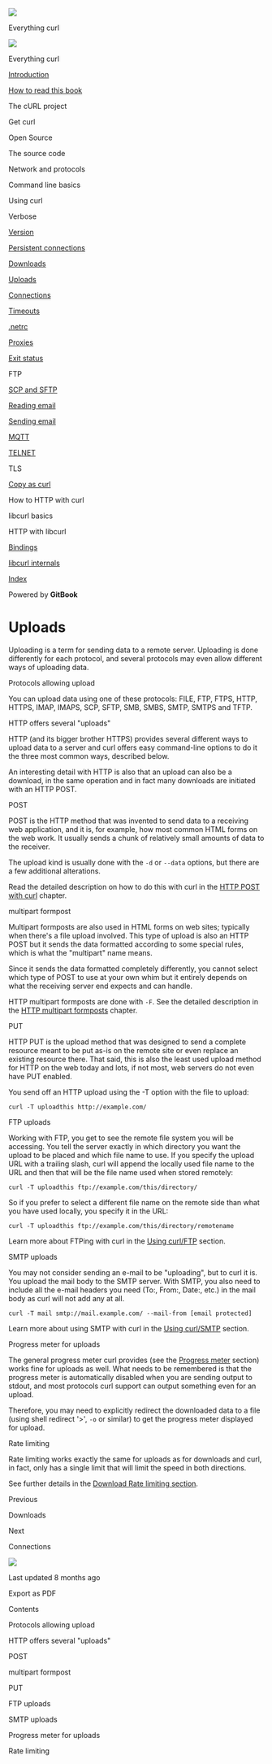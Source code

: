 <a href="../index.html" class="link-a079aa82--primary-53a25e66--logoLink-10d08504"></a>

<img src="https://gblobscdn.gitbook.com/orgs%2F-LxuH0qSm4xO9nWfEBlB%2Favatar.png?alt=media" class="image-67b14f24--avatar-1c1d03ec" />

<span class="text-4505230f--UIH400-4e41e82a--textContentFamily-49a318e1--spaceNameText-677c2969">Everything curl</span>

<a href="../index.html" class="link-a079aa82--primary-53a25e66--logoLink-10d08504"></a>

<img src="https://gblobscdn.gitbook.com/orgs%2F-LxuH0qSm4xO9nWfEBlB%2Favatar.png?alt=media" class="image-67b14f24--avatar-1c1d03ec" />

<span class="text-4505230f--UIH400-4e41e82a--textContentFamily-49a318e1--spaceNameText-677c2969">Everything curl</span>

<a href="../index.html" class="navButton-94f2579c--navButtonClickable-161b88ca"><span class="text-4505230f--UIH300-2063425d--textContentFamily-49a318e1--navButtonLabel-14a4968f">Introduction</span></a>

<a href="../how-to-read.html" class="navButton-94f2579c--navButtonClickable-161b88ca"><span class="text-4505230f--UIH300-2063425d--textContentFamily-49a318e1--navButtonLabel-14a4968f">How to read this book</span></a>

<span class="text-4505230f--UIH300-2063425d--textContentFamily-49a318e1--navButtonLabel-14a4968f">The cURL project</span>

<span class="text-4505230f--UIH300-2063425d--textContentFamily-49a318e1--navButtonLabel-14a4968f">Get curl</span>

<span class="text-4505230f--UIH300-2063425d--textContentFamily-49a318e1--navButtonLabel-14a4968f">Open Source</span>

<span class="text-4505230f--UIH300-2063425d--textContentFamily-49a318e1--navButtonLabel-14a4968f">The source code</span>

<span class="text-4505230f--UIH300-2063425d--textContentFamily-49a318e1--navButtonLabel-14a4968f">Network and protocols</span>

<span class="text-4505230f--UIH300-2063425d--textContentFamily-49a318e1--navButtonLabel-14a4968f">Command line basics</span>

<span class="text-4505230f--UIH300-2063425d--textContentFamily-49a318e1--navButtonLabel-14a4968f">Using curl</span>

<span class="text-4505230f--UIH300-2063425d--textContentFamily-49a318e1--navButtonLabel-14a4968f">Verbose</span>

<a href="version.html" class="navButton-94f2579c--pageItemWithChildrenNested-2c5d8183--navButtonClickable-161b88ca"><span class="text-4505230f--UIH300-2063425d--textContentFamily-49a318e1--navButtonLabel-14a4968f">Version</span></a>

<a href="persist.html" class="navButton-94f2579c--pageItemWithChildrenNested-2c5d8183--navButtonClickable-161b88ca"><span class="text-4505230f--UIH300-2063425d--textContentFamily-49a318e1--navButtonLabel-14a4968f">Persistent connections</span></a>

<a href="downloads.html" class="navButton-94f2579c--pageItemWithChildrenNested-2c5d8183--navButtonClickable-161b88ca"><span class="text-4505230f--UIH300-2063425d--textContentFamily-49a318e1--navButtonLabel-14a4968f">Downloads</span></a>

<a href="uploads.html" class="navButton-94f2579c--pageItemWithChildrenNested-2c5d8183--navButtonClickable-161b88ca--navButtonOpened-6a88552e"><span class="text-4505230f--UIH300-2063425d--textContentFamily-49a318e1--navButtonLabel-14a4968f">Uploads</span></a>

<a href="connections.html" class="navButton-94f2579c--pageItemWithChildrenNested-2c5d8183--navButtonClickable-161b88ca"><span class="text-4505230f--UIH300-2063425d--textContentFamily-49a318e1--navButtonLabel-14a4968f">Connections</span></a>

<a href="timeouts.html" class="navButton-94f2579c--pageItemWithChildrenNested-2c5d8183--navButtonClickable-161b88ca"><span class="text-4505230f--UIH300-2063425d--textContentFamily-49a318e1--navButtonLabel-14a4968f">Timeouts</span></a>

<a href="netrc.html" class="navButton-94f2579c--pageItemWithChildrenNested-2c5d8183--navButtonClickable-161b88ca"><span class="text-4505230f--UIH300-2063425d--textContentFamily-49a318e1--navButtonLabel-14a4968f">.netrc</span></a>

<a href="proxies.html" class="navButton-94f2579c--pageItemWithChildrenNested-2c5d8183--navButtonClickable-161b88ca"><span class="text-4505230f--UIH300-2063425d--textContentFamily-49a318e1--navButtonLabel-14a4968f">Proxies</span></a>

<a href="returns.html" class="navButton-94f2579c--pageItemWithChildrenNested-2c5d8183--navButtonClickable-161b88ca"><span class="text-4505230f--UIH300-2063425d--textContentFamily-49a318e1--navButtonLabel-14a4968f">Exit status</span></a>

<span class="text-4505230f--UIH300-2063425d--textContentFamily-49a318e1--navButtonLabel-14a4968f">FTP</span>

<a href="scpsftp.html" class="navButton-94f2579c--pageItemWithChildrenNested-2c5d8183--navButtonClickable-161b88ca"><span class="text-4505230f--UIH300-2063425d--textContentFamily-49a318e1--navButtonLabel-14a4968f">SCP and SFTP</span></a>

<a href="reademail.html" class="navButton-94f2579c--pageItemWithChildrenNested-2c5d8183--navButtonClickable-161b88ca"><span class="text-4505230f--UIH300-2063425d--textContentFamily-49a318e1--navButtonLabel-14a4968f">Reading email</span></a>

<a href="smtp.html" class="navButton-94f2579c--pageItemWithChildrenNested-2c5d8183--navButtonClickable-161b88ca"><span class="text-4505230f--UIH300-2063425d--textContentFamily-49a318e1--navButtonLabel-14a4968f">Sending email</span></a>

<a href="mqtt.html" class="navButton-94f2579c--pageItemWithChildrenNested-2c5d8183--navButtonClickable-161b88ca"><span class="text-4505230f--UIH300-2063425d--textContentFamily-49a318e1--navButtonLabel-14a4968f">MQTT</span></a>

<a href="telnet.html" class="navButton-94f2579c--pageItemWithChildrenNested-2c5d8183--navButtonClickable-161b88ca"><span class="text-4505230f--UIH300-2063425d--textContentFamily-49a318e1--navButtonLabel-14a4968f">TELNET</span></a>

<span class="text-4505230f--UIH300-2063425d--textContentFamily-49a318e1--navButtonLabel-14a4968f">TLS</span>

<a href="copyas.html" class="navButton-94f2579c--pageItemWithChildrenNested-2c5d8183--navButtonClickable-161b88ca"><span class="text-4505230f--UIH300-2063425d--textContentFamily-49a318e1--navButtonLabel-14a4968f">Copy as curl</span></a>

<span class="text-4505230f--UIH300-2063425d--textContentFamily-49a318e1--navButtonLabel-14a4968f">How to HTTP with curl</span>

<span class="text-4505230f--UIH300-2063425d--textContentFamily-49a318e1--navButtonLabel-14a4968f">libcurl basics</span>

<span class="text-4505230f--UIH300-2063425d--textContentFamily-49a318e1--navButtonLabel-14a4968f">HTTP with libcurl</span>

<a href="../bindings.html" class="navButton-94f2579c--navButtonClickable-161b88ca"><span class="text-4505230f--UIH300-2063425d--textContentFamily-49a318e1--navButtonLabel-14a4968f">Bindings</span></a>

<a href="../internals.html" class="navButton-94f2579c--navButtonClickable-161b88ca"><span class="text-4505230f--UIH300-2063425d--textContentFamily-49a318e1--navButtonLabel-14a4968f">libcurl internals</span></a>

<a href="../bookindex.html" class="navButton-94f2579c--navButtonClickable-161b88ca"><span class="text-4505230f--UIH300-2063425d--textContentFamily-49a318e1--navButtonLabel-14a4968f">Index</span></a>

<a href="https://www.gitbook.com/?utm_source=content&amp;utm_medium=trademark&amp;utm_campaign=curl-1" class="reset-3c756112--trademark-a8da4b94"></a>

<span class="text-4505230f--TextH200-a3425406--textUIFamily-5ebd8e40">Powered by **GitBook**</span>

<span class="text-4505230f--DisplayH900-bfb998fa--textContentFamily-49a318e1">Uploads</span>
============================================================================================

<span class="text-4505230f--UIH300-2063425d--textUIFamily-5ebd8e40--text-8ee2c8b2"></span>

<span class="text-4505230f--UIH300-2063425d--textUIFamily-5ebd8e40--text-8ee2c8b2"></span>

<span class="text-4505230f--TextH400-3033861f--textContentFamily-49a318e1"><span data-key="0a12a3814dd74269a2b84e3eec801c13"><span data-offset-key="0a12a3814dd74269a2b84e3eec801c13:0">Uploading is a term for sending data to a remote server. Uploading is done differently for each protocol, and several protocols may even allow different ways of uploading data.</span></span></span>

<span class="text-4505230f--HeadingH700-04e1a2a3--textContentFamily-49a318e1"><span data-key="05a025871a65499699df76979949776f"><span data-offset-key="05a025871a65499699df76979949776f:0">Protocols allowing upload</span></span></span>

<span class="text-4505230f--TextH400-3033861f--textContentFamily-49a318e1"><span data-key="70cbb30bf98d4e688945feee8cc48a59"><span data-offset-key="70cbb30bf98d4e688945feee8cc48a59:0">You can upload data using one of these protocols: FILE, FTP, FTPS, HTTP, HTTPS, IMAP, IMAPS, SCP, SFTP, SMB, SMBS, SMTP, SMTPS and TFTP.</span></span></span>

<span class="text-4505230f--HeadingH700-04e1a2a3--textContentFamily-49a318e1"><span data-key="12d4f3de9590489bbd0931cb5bf63bde"><span data-offset-key="12d4f3de9590489bbd0931cb5bf63bde:0">HTTP offers several "uploads"</span></span></span>

<span class="text-4505230f--TextH400-3033861f--textContentFamily-49a318e1"><span data-key="fb730e2dadd04c4285d875ea306bd516"><span data-offset-key="fb730e2dadd04c4285d875ea306bd516:0">HTTP (and its bigger brother HTTPS) provides several different ways to upload data to a server and curl offers easy command-line options to do it the three most common ways, described below.</span></span></span>

<span class="text-4505230f--TextH400-3033861f--textContentFamily-49a318e1"><span data-key="e0ede6c11b8043c78f2e0fd64906eec1"><span data-offset-key="e0ede6c11b8043c78f2e0fd64906eec1:0">An interesting detail with HTTP is also that an upload can also be a download, in the same operation and in fact many downloads are initiated with an HTTP POST.</span></span></span>

<span class="text-4505230f--HeadingH600-23f228db--textContentFamily-49a318e1"><span data-key="a740cb1576334e22b683c43cc665a7b5"><span data-offset-key="a740cb1576334e22b683c43cc665a7b5:0">POST</span></span></span>

<span class="text-4505230f--TextH400-3033861f--textContentFamily-49a318e1"><span data-key="688ea7e18ec646b7afc4e760c645abf9"><span data-offset-key="688ea7e18ec646b7afc4e760c645abf9:0">POST is the HTTP method that was invented to send data to a receiving web application, and it is, for example, how most common HTML forms on the web work. It usually sends a chunk of relatively small amounts of data to the receiver.</span></span></span>

<span class="text-4505230f--TextH400-3033861f--textContentFamily-49a318e1"><span data-key="3bc7d82c196540c1bdb12ba955ec9fe2"><span data-offset-key="3bc7d82c196540c1bdb12ba955ec9fe2:0">The upload kind is usually done with the </span><span data-offset-key="3bc7d82c196540c1bdb12ba955ec9fe2:1">`-d`</span><span data-offset-key="3bc7d82c196540c1bdb12ba955ec9fe2:2"> or </span><span data-offset-key="3bc7d82c196540c1bdb12ba955ec9fe2:3">`--data`</span><span data-offset-key="3bc7d82c196540c1bdb12ba955ec9fe2:4"> options, but there are a few additional alterations.</span></span></span>

<span class="text-4505230f--TextH400-3033861f--textContentFamily-49a318e1"><span data-key="d477cec713384b2daa8150c665f1fba3"><span data-offset-key="d477cec713384b2daa8150c665f1fba3:0">Read the detailed description on how to do this with curl in the </span></span><a href="../http/post.html" class="link-a079aa82--primary-53a25e66--link-faf6c434"><span data-key="2e55939b3a294a08b04867b8bceb4bac"><span data-offset-key="2e55939b3a294a08b04867b8bceb4bac:0">HTTP POST with curl</span></span></a><span data-key="7e6fc21e0a3b447cb895d2466c025f71"><span data-offset-key="7e6fc21e0a3b447cb895d2466c025f71:0"> chapter.</span></span></span>

<span class="text-4505230f--HeadingH600-23f228db--textContentFamily-49a318e1"><span data-key="3162c484291d4783b1aaaeb8d7ad0211"><span data-offset-key="3162c484291d4783b1aaaeb8d7ad0211:0">multipart formpost</span></span></span>

<span class="text-4505230f--TextH400-3033861f--textContentFamily-49a318e1"><span data-key="35b3623408c74fd1803deef8f5960d86"><span data-offset-key="35b3623408c74fd1803deef8f5960d86:0">Multipart formposts are also used in HTML forms on web sites; typically when there's a file upload involved. This type of upload is also an HTTP POST but it sends the data formatted according to some special rules, which is what the "multipart" name means.</span></span></span>

<span class="text-4505230f--TextH400-3033861f--textContentFamily-49a318e1"><span data-key="57f037abd0b24b7b9b45f7b7ba138474"><span data-offset-key="57f037abd0b24b7b9b45f7b7ba138474:0">Since it sends the data formatted completely differently, you cannot select which type of POST to use at your own whim but it entirely depends on what the receiving server end expects and can handle.</span></span></span>

<span class="text-4505230f--TextH400-3033861f--textContentFamily-49a318e1"><span data-key="5fb0f8ea955e46c98c27518bb90ffa72"><span data-offset-key="5fb0f8ea955e46c98c27518bb90ffa72:0">HTTP multipart formposts are done with </span><span data-offset-key="5fb0f8ea955e46c98c27518bb90ffa72:1">`-F`</span><span data-offset-key="5fb0f8ea955e46c98c27518bb90ffa72:2">. See the detailed description in the </span></span><a href="../http/multipart.html" class="link-a079aa82--primary-53a25e66--link-faf6c434"><span data-key="4f96f7f292ce48cbacbbbff9c6a0e3c9"><span data-offset-key="4f96f7f292ce48cbacbbbff9c6a0e3c9:0">HTTP multipart formposts</span></span></a><span data-key="c8ce47da77d84a15a91e2bd1e0d73a4d"><span data-offset-key="c8ce47da77d84a15a91e2bd1e0d73a4d:0"> chapter.</span></span></span>

<span class="text-4505230f--HeadingH600-23f228db--textContentFamily-49a318e1"><span data-key="d6d0382a40cc4108b8909adc2b763790"><span data-offset-key="d6d0382a40cc4108b8909adc2b763790:0">PUT</span></span></span>

<span class="text-4505230f--TextH400-3033861f--textContentFamily-49a318e1"><span data-key="b06fa5fc41da493fbd8fb896545bbc90"><span data-offset-key="b06fa5fc41da493fbd8fb896545bbc90:0">HTTP PUT is the upload method that was designed to send a complete resource meant to be put as-is on the remote site or even replace an existing resource there. That said, this is also the least used upload method for HTTP on the web today and lots, if not most, web servers do not even have PUT enabled.</span></span></span>

<span class="text-4505230f--TextH400-3033861f--textContentFamily-49a318e1"><span data-key="42009ca0c4154bebbf8f093b6320598e"><span data-offset-key="42009ca0c4154bebbf8f093b6320598e:0">You send off an HTTP upload using the -T option with the file to upload:</span></span></span>

    curl -T uploadthis http://example.com/

<span class="text-4505230f--HeadingH700-04e1a2a3--textContentFamily-49a318e1"><span data-key="521189dcfa23475b895ec0cc021e7f6a"><span data-offset-key="521189dcfa23475b895ec0cc021e7f6a:0">FTP uploads</span></span></span>

<span class="text-4505230f--TextH400-3033861f--textContentFamily-49a318e1"><span data-key="88ad7d6ce1004bcfb64b1881033d4f95"><span data-offset-key="88ad7d6ce1004bcfb64b1881033d4f95:0">Working with FTP, you get to see the remote file system you will be accessing. You tell the server exactly in which directory you want the upload to be placed and which file name to use. If you specify the upload URL with a trailing slash, curl will append the locally used file name to the URL and then that will be the file name used when stored remotely:</span></span></span>

    curl -T uploadthis ftp://example.com/this/directory/

<span class="text-4505230f--TextH400-3033861f--textContentFamily-49a318e1"><span data-key="486b189feb3b4e3884b2d1c95ce077d8"><span data-offset-key="486b189feb3b4e3884b2d1c95ce077d8:0">So if you prefer to select a different file name on the remote side than what you have used locally, you specify it in the URL:</span></span></span>

    curl -T uploadthis ftp://example.com/this/directory/remotename

<span class="text-4505230f--TextH400-3033861f--textContentFamily-49a318e1"><span data-key="8c58e99800b04ad68de6fef9bde1f169"><span data-offset-key="8c58e99800b04ad68de6fef9bde1f169:0">Learn more about FTPing with curl in the </span></span><a href="ftp.html" class="link-a079aa82--primary-53a25e66--link-faf6c434"><span data-key="8fb35f4e3d6e4f22aabc450a417744a0"><span data-offset-key="8fb35f4e3d6e4f22aabc450a417744a0:0">Using curl/FTP</span></span></a><span data-key="fe4f2c19c76b4ddfa5cd55fcfd8520f1"><span data-offset-key="fe4f2c19c76b4ddfa5cd55fcfd8520f1:0"> section.</span></span></span>

<span class="text-4505230f--HeadingH700-04e1a2a3--textContentFamily-49a318e1"><span data-key="9440fca3118f4391b28cede7d96e6790"><span data-offset-key="9440fca3118f4391b28cede7d96e6790:0">SMTP uploads</span></span></span>

<span class="text-4505230f--TextH400-3033861f--textContentFamily-49a318e1"><span data-key="17e5f44b6b974e28af6213f64a7d31b6"><span data-offset-key="17e5f44b6b974e28af6213f64a7d31b6:0">You may not consider sending an e-mail to be "uploading", but to curl it is. You upload the mail body to the SMTP server. With SMTP, you also need to include all the e-mail headers you need (To:, From:, Date:, etc.) in the mail body as curl will not add any at all.</span></span></span>

    curl -T mail smtp://mail.example.com/ --mail-from [email protected]

<span class="text-4505230f--TextH400-3033861f--textContentFamily-49a318e1"><span data-key="b0daee0ce9fe40a78a499f082ac11570"><span data-offset-key="b0daee0ce9fe40a78a499f082ac11570:0">Learn more about using SMTP with curl in the </span></span><a href="smtp.html" class="link-a079aa82--primary-53a25e66--link-faf6c434"><span data-key="8b64fc60d73d43c19990016d10410d0d"><span data-offset-key="8b64fc60d73d43c19990016d10410d0d:0">Using curl/SMTP</span></span></a><span data-key="a22ae17920384ca4863a43ed9804b329"><span data-offset-key="a22ae17920384ca4863a43ed9804b329:0"> section.</span></span></span>

<span class="text-4505230f--HeadingH700-04e1a2a3--textContentFamily-49a318e1"><span data-key="76209a15604f4348a12ebd27c2d42889"><span data-offset-key="76209a15604f4348a12ebd27c2d42889:0">Progress meter for uploads</span></span></span>

<span class="text-4505230f--TextH400-3033861f--textContentFamily-49a318e1"><span data-key="8c2fab871a8a4f09b9032f60a41eb47f"><span data-offset-key="8c2fab871a8a4f09b9032f60a41eb47f:0">The general progress meter curl provides (see the </span></span><a href="../cmdline/progressmeter.html" class="link-a079aa82--primary-53a25e66--link-faf6c434"><span data-key="8e18b7c20ae8470a94f685ec5d63f005"><span data-offset-key="8e18b7c20ae8470a94f685ec5d63f005:0">Progress meter</span></span></a><span data-key="3276d2cba0a44ad6938b634b9d72f724"><span data-offset-key="3276d2cba0a44ad6938b634b9d72f724:0"> section) works fine for uploads as well. What needs to be remembered is that the progress meter is automatically disabled when you are sending output to stdout, and most protocols curl support can output something even for an upload.</span></span></span>

<span class="text-4505230f--TextH400-3033861f--textContentFamily-49a318e1"><span data-key="679fd8a8b4ed458e978d8534b66d455f"><span data-offset-key="679fd8a8b4ed458e978d8534b66d455f:0">Therefore, you may need to explicitly redirect the downloaded data to a file (using shell redirect '&gt;', </span><span data-offset-key="679fd8a8b4ed458e978d8534b66d455f:1">`-o`</span><span data-offset-key="679fd8a8b4ed458e978d8534b66d455f:2"> or similar) to get the progress meter displayed for upload.</span></span></span>

<span class="text-4505230f--HeadingH700-04e1a2a3--textContentFamily-49a318e1"><span data-key="5d107987b16e4005887d59bc68c3d266"><span data-offset-key="5d107987b16e4005887d59bc68c3d266:0">Rate limiting</span></span></span>

<span class="text-4505230f--TextH400-3033861f--textContentFamily-49a318e1"><span data-key="4baa9cd45aa1424090601f8dba4e7f99"><span data-offset-key="4baa9cd45aa1424090601f8dba4e7f99:0">Rate limiting works exactly the same for uploads as for downloads and curl, in fact, only has a single limit that will limit the speed in both directions.</span></span></span>

<span class="text-4505230f--TextH400-3033861f--textContentFamily-49a318e1"><span data-key="b959833f79b34bf7ae53e2f17e005f2c"><span data-offset-key="b959833f79b34bf7ae53e2f17e005f2c:0">See further details in the </span></span><a href="downloads.html#rate-limiting" class="link-a079aa82--primary-53a25e66--link-faf6c434"><span data-key="fdef49eab9a1426fad3a7967542be4de"><span data-offset-key="fdef49eab9a1426fad3a7967542be4de:0">Download Rate limiting section</span></span></a><span data-key="9022cbb890034248bca2487b68e22fc7"><span data-offset-key="9022cbb890034248bca2487b68e22fc7:0">.</span></span></span>

<a href="downloads.html" class="reset-3c756112--card-6570f064--whiteCard-fff091a4--cardPrevious-56a5e674"></a>

<span class="text-4505230f--TextH200-a3425406--textContentFamily-49a318e1">Previous</span>

<span class="text-4505230f--UIH400-4e41e82a--textContentFamily-49a318e1">Downloads</span>

<a href="connections.html" class="reset-3c756112--card-6570f064--whiteCard-fff091a4--cardNext-19241c42"></a>

<span class="text-4505230f--TextH200-a3425406--textContentFamily-49a318e1">Next</span>

<span class="text-4505230f--UIH400-4e41e82a--textContentFamily-49a318e1">Connections</span>

<img src="https://avatars.githubusercontent.com/u/66654881?v=4" class="image-67b14f24--avatar-1c1d03ec" />

<span class="text-4505230f--TextH200-a3425406--textContentFamily-49a318e1">Last updated 8 months ago</span>

<span class="text-4505230f--UIH300-2063425d--textUIFamily-5ebd8e40">Export as PDF</span>

<span class="text-4505230f--InfoH100-1e92e1d1--textContentFamily-49a318e1">Contents</span>

<a href="uploads.html#protocols-allowing-upload" class="reset-3c756112--menuItem-aa02f6ec--menuItemLight-757d5235--menuItemInline-173bdf97--pageTocItem-f4427024"></a>

<span class="text-4505230f--UIH300-2063425d--textContentFamily-49a318e1"><span class="text-4505230f--UIH200-50ead35f--textContentFamily-49a318e1">Protocols allowing upload</span></span>

<a href="uploads.html#http-offers-several-uploads" class="reset-3c756112--menuItem-aa02f6ec--menuItemLight-757d5235--menuItemInline-173bdf97--pageTocItem-f4427024"></a>

<span class="text-4505230f--UIH300-2063425d--textContentFamily-49a318e1"><span class="text-4505230f--UIH200-50ead35f--textContentFamily-49a318e1">HTTP offers several "uploads"</span></span>

<a href="uploads.html#post" class="reset-3c756112--menuItem-aa02f6ec--menuItemLight-757d5235--menuItemInline-173bdf97--pageTocItem-f4427024"></a>

<span class="text-4505230f--UIH300-2063425d--textContentFamily-49a318e1"><span class="text-4505230f--UIH200-50ead35f--textContentFamily-49a318e1--pageTocLinkH2-2294976c">POST</span></span>

<a href="uploads.html#multipart-formpost" class="reset-3c756112--menuItem-aa02f6ec--menuItemLight-757d5235--menuItemInline-173bdf97--pageTocItem-f4427024"></a>

<span class="text-4505230f--UIH300-2063425d--textContentFamily-49a318e1"><span class="text-4505230f--UIH200-50ead35f--textContentFamily-49a318e1--pageTocLinkH2-2294976c">multipart formpost</span></span>

<a href="uploads.html#put" class="reset-3c756112--menuItem-aa02f6ec--menuItemLight-757d5235--menuItemInline-173bdf97--pageTocItem-f4427024"></a>

<span class="text-4505230f--UIH300-2063425d--textContentFamily-49a318e1"><span class="text-4505230f--UIH200-50ead35f--textContentFamily-49a318e1--pageTocLinkH2-2294976c">PUT</span></span>

<a href="uploads.html#ftp-uploads" class="reset-3c756112--menuItem-aa02f6ec--menuItemLight-757d5235--menuItemInline-173bdf97--pageTocItem-f4427024"></a>

<span class="text-4505230f--UIH300-2063425d--textContentFamily-49a318e1"><span class="text-4505230f--UIH200-50ead35f--textContentFamily-49a318e1">FTP uploads</span></span>

<a href="uploads.html#smtp-uploads" class="reset-3c756112--menuItem-aa02f6ec--menuItemLight-757d5235--menuItemInline-173bdf97--pageTocItem-f4427024"></a>

<span class="text-4505230f--UIH300-2063425d--textContentFamily-49a318e1"><span class="text-4505230f--UIH200-50ead35f--textContentFamily-49a318e1">SMTP uploads</span></span>

<a href="uploads.html#progress-meter-for-uploads" class="reset-3c756112--menuItem-aa02f6ec--menuItemLight-757d5235--menuItemInline-173bdf97--pageTocItem-f4427024"></a>

<span class="text-4505230f--UIH300-2063425d--textContentFamily-49a318e1"><span class="text-4505230f--UIH200-50ead35f--textContentFamily-49a318e1">Progress meter for uploads</span></span>

<a href="uploads.html#rate-limiting" class="reset-3c756112--menuItem-aa02f6ec--menuItemLight-757d5235--menuItemInline-173bdf97--pageTocItem-f4427024"></a>

<span class="text-4505230f--UIH300-2063425d--textContentFamily-49a318e1"><span class="text-4505230f--UIH200-50ead35f--textContentFamily-49a318e1">Rate limiting</span></span>
